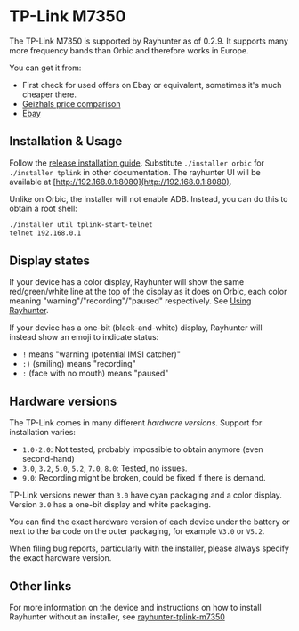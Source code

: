 # TP-Link M7350

The TP-Link M7350 is supported by Rayhunter as of 0.2.9. It supports many more frequency bands than Orbic and therefore works in Europe.

You can get it from:

* First check for used offers on Ebay or equivalent, sometimes it's much cheaper there.
* [Geizhals price comparison](https://geizhals.eu/?fs=tp-link+m7350)
* [Ebay](https://www.ebay.com/sch/i.html?_nkw=tp-link+m7350&_sacat=0&_from=R40&_trksid=p4432023.m570.l1313)

## Installation & Usage

Follow the [release installation guide](./installing-from-release.md). Substitute `./installer orbic` for `./installer tplink` in other documentation. The rayhunter UI will be available at [http://192.168.0.1:8080](http://192.168.0.1:8080).

Unlike on Orbic, the installer will not enable ADB. Instead, you can do this to obtain a root shell:

```sh
./installer util tplink-start-telnet
telnet 192.168.0.1
```

## Display states

If your device has a color display, Rayhunter will show the same
red/green/white line at the top of the display as it does on Orbic, each color
meaning "warning"/"recording"/"paused" respectively. See [Using Rayhunter](./using-rayhunter.md).

If your device has a one-bit (black-and-white) display, Rayhunter will instead
show an emoji to indicate status:

* `!` means "warning (potential IMSI catcher)"
* `:)` (smiling) means "recording"
* `:` (face with no mouth) means "paused"

## Hardware versions

The TP-Link comes in many different *hardware versions*. Support for installation varies:

* `1.0-2.0`: Not tested, probably impossible to obtain anymore (even second-hand)
* `3.0`, `3.2`, `5.0`, `5.2`, `7.0`, `8.0`: Tested, no issues.
* `9.0`: Recording might be broken, could be fixed if there is demand.

TP-Link versions newer than `3.0` have cyan packaging and a color display.
Version `3.0` has a one-bit display and white packaging.

You can find the exact hardware version of each device under the battery or
next to the barcode on the outer packaging, for example `V3.0` or `V5.2`. 

When filing bug reports, particularly with the installer, please always
specify the exact hardware version.

## Other links

For more information on the device and instructions on how to install Rayhunter without an installer, see [rayhunter-tplink-m7350](https://github.com/m0veax/rayhunter-tplink-m7350/)
